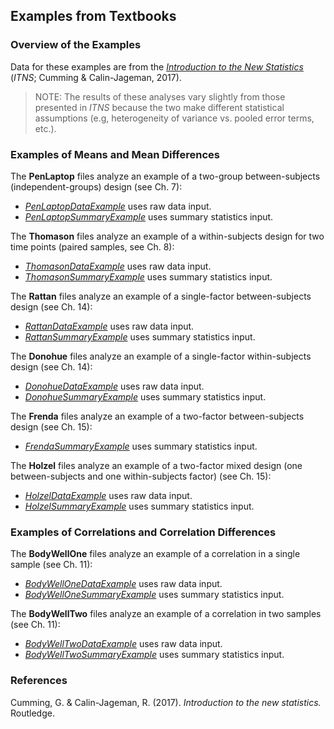 ## Examples from Textbooks

### Overview of the Examples

Data for these examples are from the *[Introduction to the New Statistics](https://thenewstatistics.com/itns/ "Introduction to the New Statistics")* (*ITNS*; Cumming & Calin-Jageman, 2017).

> NOTE: The results of these analyses vary slightly from those presented in *ITNS* because the two make different statistical assumptions (e.g, heterogeneity of variance vs. pooled error terms, etc.).

### Examples of Means and Mean Differences

The **PenLaptop** files analyze an example of a two-group between-subjects (independent-groups) design (see Ch. 7):

- [*PenLaptopDataExample*](./PenLaptopDataExample.md) uses raw data input.
- [*PenLaptopSummaryExample*](./PenLaptopSummaryExample.md) uses summary statistics input.

The **Thomason** files analyze an example of a within-subjects design for two time points (paired samples, see Ch. 8):

- [*ThomasonDataExample*](./ThomasonDataExample.md) uses raw data input.
- [*ThomasonSummaryExample*](./ThomasonSummaryExample.md) uses summary statistics input.

The **Rattan** files analyze an example of a single-factor between-subjects design (see Ch. 14):

- [*RattanDataExample*](./RattanDataExample.md) uses raw data input.
- [*RattanSummaryExample*](./RattanSummaryExample.md) uses summary statistics input.

The **Donohue** files analyze an example of a single-factor within-subjects design (see Ch. 14):

- [*DonohueDataExample*](./DonohueDataExample.md) uses raw data input.
- [*DonohueSummaryExample*](./DonohueSummaryExample.md) uses summary statistics input.

The **Frenda** files analyze an example of a two-factor between-subjects design (see Ch. 15):

- [*FrendaSummaryExample*](./FrendaSummaryExample.md) uses summary statistics input.

The **Holzel** files analyze an example of a two-factor mixed design (one between-subjects and one within-subjects factor) (see Ch. 15):

- [*HolzelDataExample*](./HolzelDataExample.md) uses raw data input.
- [*HolzelSummaryExample*](./HolzelSummaryExample.md) uses summary statistics input.

### Examples of Correlations and Correlation Differences

The **BodyWellOne** files analyze an example of a correlation in a single sample (see Ch. 11):

- [*BodyWellOneDataExample*](./BodyWellOneDataExample.md) uses raw data input.
- [*BodyWellOneSummaryExample*](./BodyWellOneSummaryExample.md) uses summary statistics input.

The **BodyWellTwo** files analyze an example of a correlation in two samples (see Ch. 11):

- [*BodyWellTwoDataExample*](./BodyWellTwoDataExample.md) uses raw data input.
- [*BodyWellTwoSummaryExample*](./BodyWellTwoSummaryExample.md) uses summary statistics input.

### References

Cumming, G. & Calin-Jageman, R. (2017). *Introduction to the new statistics.* Routledge.
